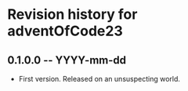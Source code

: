 # Revision history for adventOfCode23

## 0.1.0.0 -- YYYY-mm-dd

* First version. Released on an unsuspecting world.
